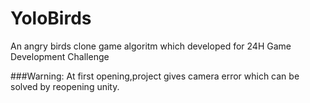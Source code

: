 # YoloBirds

An angry birds clone game algoritm which developed for 24H Game Development Challenge

###Warning:
At first opening,project gives camera error which can be solved by reopening unity.

